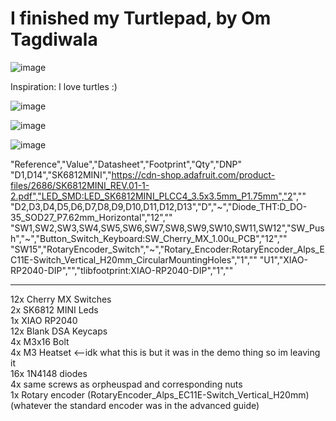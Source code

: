# I finished my Turtlepad, by Om Tagdiwala

![image](https://github.com/user-attachments/assets/435322c5-1c7f-4979-a6d4-87571f9224d4)

Inspiration: I love turtles :)

![image](https://github.com/user-attachments/assets/018ac9ab-8a66-448f-8747-fd8aa082d2aa)

![image](https://github.com/user-attachments/assets/5d7d24c7-2280-490a-9a15-dfc51775d1c4)

![image](https://github.com/user-attachments/assets/53044650-d402-443d-8245-8016f9b75caa)



"Reference","Value","Datasheet","Footprint","Qty","DNP"
"D1,D14","SK6812MINI","https://cdn-shop.adafruit.com/product-files/2686/SK6812MINI_REV.01-1-2.pdf","LED_SMD:LED_SK6812MINI_PLCC4_3.5x3.5mm_P1.75mm","2",""
"D2,D3,D4,D5,D6,D7,D8,D9,D10,D11,D12,D13","D","~","Diode_THT:D_DO-35_SOD27_P7.62mm_Horizontal","12",""
"SW1,SW2,SW3,SW4,SW5,SW6,SW7,SW8,SW9,SW10,SW11,SW12","SW_Push","~","Button_Switch_Keyboard:SW_Cherry_MX_1.00u_PCB","12",""
"SW15","RotaryEncoder_Switch","~","Rotary_Encoder:RotaryEncoder_Alps_EC11E-Switch_Vertical_H20mm_CircularMountingHoles","1",""
"U1","XIAO-RP2040-DIP","","tlibfootprint:XIAO-RP2040-DIP","1",""
______
12x Cherry MX Switches<br>
2x SK6812 MINI Leds<br>
1x XIAO RP2040<br>
12x Blank DSA Keycaps<br>
4x M3x16 Bolt<br>
4x M3 Heatset <--idk what this is but it was in the demo thing so im leaving it<br>
16x 1N4148 diodes<br>
4x same screws as orpheuspad and corresponding nuts<br>
1x Rotary encoder (RotaryEncoder_Alps_EC11E-Switch_Vertical_H20mm) (whatever the standard encoder was in the advanced guide)<br>
